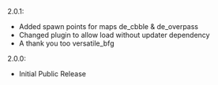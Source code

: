 2.0.1:
- Added spawn points for maps de_cbble & de_overpass
- Changed plugin to allow load without updater dependency
- A thank you too versatile_bfg

2.0.0:
- Initial Public Release